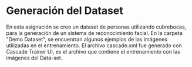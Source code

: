 # Generación del Dataset

En esta asignación se creo un dataset de personas utilizando cubrebocas, para la generación de un sistema de reconocimiento facial. En la carpeta "Demo Dataset", se encuentran algunos ejemplos de las imágenes utilizadas en el entrenamiento. El archivo cascade.xml fue generado con Cascade Trainer UI, es el archivo que contiene el entrenamiento con las imágenes del Data-set.
